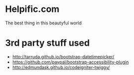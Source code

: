 # Helpific.com

The best thing in this beautyful world

# 3rd party stuff used

- http://tarruda.github.io/bootstrap-datetimepicker/
- https://github.com/paypal/bootstrap-accessibility-plugin
- http://edmundask.github.io/codeigniter-twiggy/
